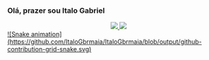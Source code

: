 ### Olá, prazer sou Italo Gabriel

<div align="center">
  <a href="https://github.com/ItaloGbrmaia">
  <img height="180em" src="https://github-readme-stats.vercel.app/api?username=ItaloGbrmaia&show_icons=true&theme=dark&include_all_commits=true&count_private=true"/>
  <img height="180em" src="https://github-readme-stats.vercel.app/api/top-langs/?username=ItaloGbrmaia&layout=compact&langs_count=7&theme=dark"/>
</div>

<div>
![Snake animation](https://github.com/ItaloGbrmaia/ItaloGbrmaia/blob/output/github-contribution-grid-snake.svg)  
</div>  
